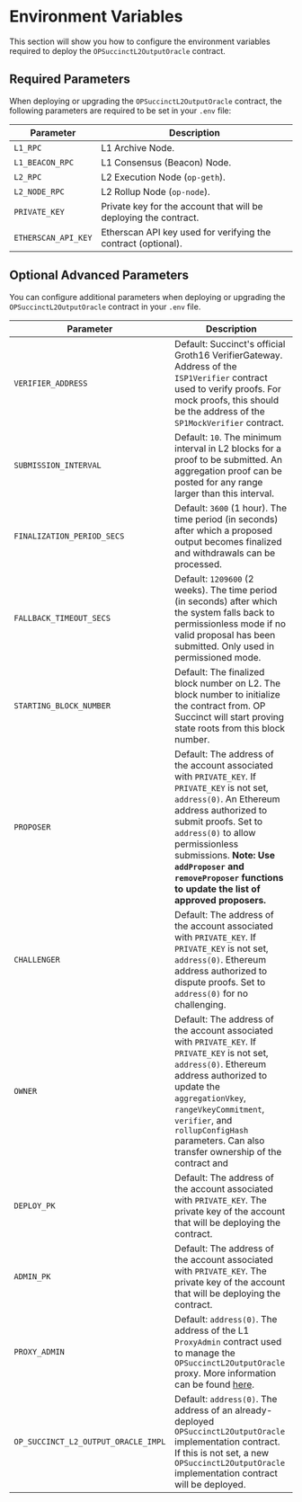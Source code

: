 # Environment Variables

This section will show you how to configure the environment variables required to deploy the `OPSuccinctL2OutputOracle` contract.

## Required Parameters

When deploying or upgrading the `OPSuccinctL2OutputOracle` contract, the following parameters are required to be set in your `.env` file:

| Parameter | Description |
|-----------|-------------|
| `L1_RPC` | L1 Archive Node. |
| `L1_BEACON_RPC` | L1 Consensus (Beacon) Node. |
| `L2_RPC` | L2 Execution Node (`op-geth`). |
| `L2_NODE_RPC` | L2 Rollup Node (`op-node`). |
| `PRIVATE_KEY` | Private key for the account that will be deploying the contract. |
| `ETHERSCAN_API_KEY` | Etherscan API key used for verifying the contract (optional). |

## Optional Advanced Parameters

You can configure additional parameters when deploying or upgrading the `OPSuccinctL2OutputOracle` contract in your `.env` file.

| Parameter | Description |
|-----------|-------------|
| `VERIFIER_ADDRESS` | Default: Succinct's official Groth16 VerifierGateway. Address of the `ISP1Verifier` contract used to verify proofs. For mock proofs, this should be the address of the `SP1MockVerifier` contract. |
| `SUBMISSION_INTERVAL` | Default: `10`. The minimum interval in L2 blocks for a proof to be submitted. An aggregation proof can be posted for any range larger than this interval. |
| `FINALIZATION_PERIOD_SECS` | Default: `3600` (1 hour). The time period (in seconds) after which a proposed output becomes finalized and withdrawals can be processed. |
| `FALLBACK_TIMEOUT_SECS` | Default: `1209600` (2 weeks). The time period (in seconds) after which the system falls back to permissionless mode if no valid proposal has been submitted. Only used in permissioned mode. |
| `STARTING_BLOCK_NUMBER` | Default: The finalized block number on L2. The block number to initialize the contract from. OP Succinct will start proving state roots from this block number. |
| `PROPOSER` | Default: The address of the account associated with `PRIVATE_KEY`. If `PRIVATE_KEY` is not set, `address(0)`. An Ethereum address authorized to submit proofs. Set to `address(0)` to allow permissionless submissions. **Note: Use `addProposer` and `removeProposer` functions to update the list of approved proposers.** |
| `CHALLENGER` | Default: The address of the account associated with `PRIVATE_KEY`. If `PRIVATE_KEY` is not set, `address(0)`. Ethereum address authorized to dispute proofs. Set to `address(0)` for no challenging. |
| `OWNER` | Default: The address of the account associated with `PRIVATE_KEY`. If `PRIVATE_KEY` is not set, `address(0)`. Ethereum address authorized to update the `aggregationVkey`, `rangeVkeyCommitment`, `verifier`, and `rollupConfigHash` parameters. Can also transfer ownership of the contract and |update the approved proposers. In a production setting, set to the governance smart contract or multi-sig of the chain. |
| `DEPLOY_PK` | Default: The address of the account associated with `PRIVATE_KEY`. The private key of the account that will be deploying the contract. |
| `ADMIN_PK` | Default: The address of the account associated with `PRIVATE_KEY`. The private key of the account that will be deploying the contract. |
| `PROXY_ADMIN` | Default: `address(0)`. The address of the L1 `ProxyAdmin` contract used to manage the `OPSuccinctL2OutputOracle` proxy. More information can be found [here](https://docs.optimism.io/chain/security/privileged-roles#l1-proxy-admin). |
| `OP_SUCCINCT_L2_OUTPUT_ORACLE_IMPL` | Default: `address(0)`. The address of an already-deployed `OPSuccinctL2OutputOracle` implementation contract. If this is not set, a new `OPSuccinctL2OutputOracle` implementation contract will be deployed. |

